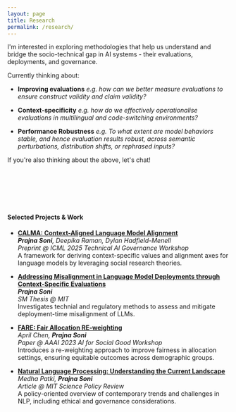 ```yaml
---
layout: page
title: Research
permalink: /research/
---
```


I'm interested in exploring methodologies that help us understand and bridge the socio-technical gap in AI systems - their evaluations, deployments, and governance. 

Currently thinking about: 

- **Improving evaluations**
  *e.g. how can we better measure evaluations to ensure construct validity and claim validity?*

- **Context-specificity**
  _e.g. how do we effectively operationalise evaluations in multilingual and code-switching environments?_

- **Performance Robustness**
  _e.g. To what extent are model behaviors stable, and hence evaluation results robust, across semantic perturbations, distribution shifts, or rephrased inputs?_


If you're also thinking about the above, let's chat!

&nbsp;

&nbsp;

&nbsp;

#### Selected Projects & Work

- **[CALMA: Context-Aligned Language Model Alignment](https://www.taig-icml.com/home)**  
  ***Prajna Soni**, Deepika Raman, Dylan Hadfield-Menell*  
  _Preprint @ ICML 2025 Technical AI Governance Workshop_  
  A framework for deriving context-specific values and alignment axes for language models by leveraging social research theories.

- **[Addressing Misalignment in Language Model Deployments through Context-Specific Evaluations](https://dspace.mit.edu/handle/1721.1/156962)**  
  ***Prajna Soni***  
  _SM Thesis @ MIT_  
  Investigates technial and regulatory methods to assess and mitigate deployment-time misalignment of LLMs.
  
- **[FARE: Fair Allocation RE-weighting](https://amulyayadav.github.io/AI4SG2023/)**  
  *April Chen, **Prajna Soni***  
  _Paper @ AAAI 2023 AI for Social Good Workshop_  
  Introduces a re-weighting approach to improve fairness in allocation settings, ensuring equitable outcomes across demographic groups.

- **[Natural Language Processing: Understanding the Current Landscape](https://sciencepolicyreview.org/2022/07/mitspr-191618003023/)**  
  *Medha Patki, **Prajna Soni***  
  _Article @ MIT Science Policy Review_  
  A policy-oriented overview of contemporary trends and challenges in NLP, including ethical and governance considerations.
